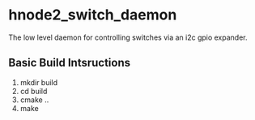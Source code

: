 # hnode2_switch_daemon
The low level daemon for controlling switches via an i2c gpio expander.

Basic Build Intsructions
-----------------------
1. mkdir build
2. cd build
3. cmake ..
4. make

